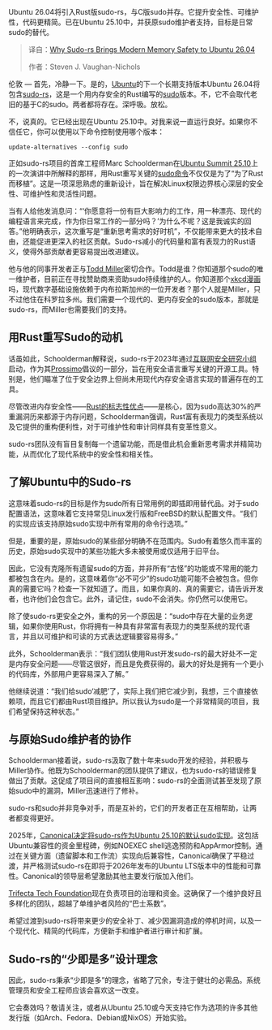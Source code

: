 
<!--
title: Sudo-rs：为Ubuntu 26.04注入现代内存安全
cover: https://cdn.thenewstack.io/media/2024/07/7bf564a8-jigar-panchal-rmxbyhgbxru-unsplash-sudo.jpg
summary: Ubuntu 26.04将引入Rust版sudo-rs，与C版sudo并存。它提升安全性、可维护性，代码更精简。已在Ubuntu 25.10中，并获原sudo维护者支持，目标是日常sudo的替代。
-->

Ubuntu 26.04将引入Rust版sudo-rs，与C版sudo并存。它提升安全性、可维护性，代码更精简。已在Ubuntu 25.10中，并获原sudo维护者支持，目标是日常sudo的替代。

> 译自：[Why Sudo-rs Brings Modern Memory Safety to Ubuntu 26.04](https://thenewstack.io/why-sudo-rs-brings-modern-memory-safety-to-ubuntu-26-04/)
> 
> 作者：Steven J. Vaughan-Nichols

伦敦 — 首先，冷静一下。是的，[Ubuntu](https://ubuntu.com/)的下一个长期支持版本Ubuntu 26.04将包含[sudo-rs](https://github.com/trifectatechfoundation/sudo-rs)，这是一个用内存安全的Rust编写的[sudo](https://www.sudo.ws/)版本。不，它不会取代老旧的基于C的sudo。两者都将存在。深呼吸。放松。

不，说真的。它已经出现在Ubuntu 25.10中。对我来说一直运行良好。如果你不信任它，你可以使用以下命令控制使用哪个版本：

```
update-alternatives --config sudo
```

正如sudo-rs项目的首席工程师Marc Schoolderman在[Ubuntu Summit 25.10](https://www.reuters.com/business/autos-transportation/us-agency-asking-tesla-about-mad-max-driver-assistance-mode-2025-10-24/)上的一次演讲中所解释的那样，用Rust重写关键的[sudo命令](https://thenewstack.io/linux-understand-sudo-to-rule-your-server/)不仅仅是为了“为了Rust而移植”。这是一项深思熟虑的重新设计，旨在解决Linux权限边界核心深层的安全性、可维护性和灵活性问题。

当有人给他发消息问：“‘你愿意将一份有巨大影响力的工作，用一种漂亮、现代的编程语言来完成，作为你日常工作的一部分吗？’为什么不呢？这是我诚实的回答。”他明确表示，这次重写是“重新思考需求的好时机”，不仅能带来更大的技术自由，还能促进更深入的社区贡献。Sudo-rs减小的代码量和富有表现力的Rust语义，使得外部贡献者更容易提出改进建议。

他与他的同事开发者正与[Todd Miller](https://www.linkedin.com/in/millert/)密切合作。Todd是谁？你知道那个sudo的唯一维护者，目前正在寻找赞助商来资助sudo持续维护的人。你知道那个[xkcd漫画](https://xkcd.com/2347/)吗，现代数字基础设施依赖于内布拉斯加州的一位开发者？那个人就是Miller，只不过他住在科罗拉多州。我们需要一个现代的、更内存安全的sudo版本，那就是sudo-rs，而Miller也需要我们的支持。

## 用Rust重写Sudo的动机

话虽如此，Schoolderman解释说，sudo-rs于2023年通过[互联网安全研究小组](https://www.abetterinternet.org/)启动，作为其[Prossimo](https://www.memorysafety.org/)倡议的一部分，旨在用安全语言重写关键的开源工具。特别是，他们瞄准了位于安全边界上但尚未用现代内存安全语言实现的普遍存在的工具。

尽管改进内存安全性——[Rust的标志性优点](https://thenewstack.io/rust-programming-language-guide/)——是核心，因为sudo高达30%的严重漏洞历来都源于内存问题，Schoolderman强调，Rust富有表现力的类型系统以及它提供的重构便利性，对于可维护性和审计同样具有变革性意义。

sudo-rs团队没有盲目复制每一个遗留功能，而是借此机会重新思考需求并精简功能，从而优化了现代系统中的安全性和相关性。

## 了解Ubuntu中的Sudo-rs

这意味着sudo-rs的目标是作为sudo所有日常用例的即插即用替代品。对于sudo配置语法，这意味着它支持常见Linux发行版和FreeBSD的默认配置文件。“我们的实现应该支持原始sudo实现中所有常用的命令行选项。”

但是，重要的是，原始sudo的某些部分明确不在范围内。Sudo有着悠久而丰富的历史，原始sudo实现中的某些功能大多未被使用或仅适用于旧平台。

因此，它没有克隆所有遗留sudo的方面，并非所有“古怪”的功能或不常用的能力都被包含在内。是的，这意味着你“必不可少”的sudo功能可能不会被包含。但你真的需要它吗？检查一下就知道了。而且，如果你真的、真的需要它，请告诉开发者，也许他们会包含它。此外，请记住，sudo不会消失。你仍然可以使用它。

除了使sudo-rs更安全之外，重构的另一个原因是：“sudo中存在大量的业务逻辑，如果你使用Rust，你将拥有一种具有非常富有表现力的类型系统的现代语言，并且以可维护和可读的方式表达逻辑要容易得多。”

此外，Schoolderman表示：“我们团队使用Rust开发sudo-rs的最大好处不一定是内存安全问题——尽管这很好，而且是免费获得的。最大的好处是拥有一个更小的代码库，外部用户更容易深入了解。”

他继续说道：“我们给sudo‘减肥’了，实际上我们把它减少到，我想，三个直接依赖项，而且它们都由Rust项目维护。所以我认为sudo是一个非常精简的项目，我们希望保持这种状态。”

## 与原始Sudo维护者的协作

Schoolderman接着说，sudo-rs汲取了数十年来sudo开发的经验，并积极与Miller协作。他既为Schoolderman的团队提供了建议，也为sudo-rs的错误修复做出了贡献。这促成了项目间的直接相互影响：sudo-rs的全面测试甚至发现了原始sudo中的漏洞，Miller迅速进行了修补。

sudo-rs和sudo并非竞争对手，而是互补的，它们的开发者正在互相帮助，让两者都变得更好。

2025年，[Canonical决定将sudo-rs作为Ubuntu 25.10的默认sudo实现](https://thenewstack.io/ubuntu-25-10-replaces-sudo-with-a-rust-based-equivalent/)。这包括Ubuntu兼容性的资金里程碑，例如NOEXEC shell逃逸预防和AppArmor控制。通过在关键方面（遗留脚本和工作流）实现向后兼容性，Canonical确保了平稳过渡，并严格测试sudo-rs在即将于2026年发布的Ubuntu LTS版本中的性能和可靠性。Canonical的领导层希望激励其他主要发行版加入他们。

[Trifecta Tech Foundation](https://trifectatech.org/)现在负责项目的治理和资金。这确保了一个维护良好且多样化的团队，超越了单维护者风险的“巴士系数”。

希望过渡到sudo-rs将带来更少的安全补丁、减少因漏洞造成的停机时间，以及一个现代化、精简的代码库，方便新手和维护者进行审计和扩展。

## Sudo-rs的“少即是多”设计理念

因此，sudo-rs秉承“少即是多”的理念，省略了冗余，专注于健壮的必需品。系统管理员和安全工程师应该会喜欢这一改变。

它会奏效吗？敬请关注，或者从Ubuntu 25.10或今天支持它作为选项的许多其他发行版（如Arch、Fedora、Debian或NixOS）开始实验。